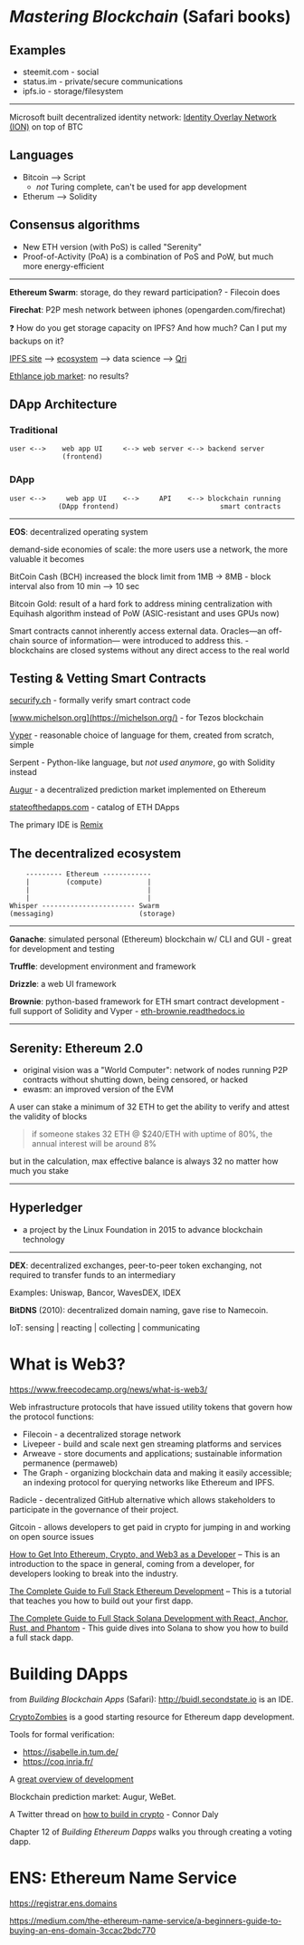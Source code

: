 # _Mastering Blockchain_ (Safari books)

## Examples
* steemit.com - social
* status.im - private/secure communications
* ipfs.io - storage/filesystem

---

Microsoft built decentralized identity network: [Identity Overlay Network (ION)](https://github.com/decentralized-identity/ion) 
on top of BTC

## Languages
* Bitcoin --> Script
	- _not_ Turing complete, can't be used for app development
* Etherum --> Solidity

## Consensus algorithms
* New ETH version (with PoS) is called "Serenity"
* Proof-of-Activity (PoA) is a combination of PoS and PoW, but much more energy-efficient

---

**Ethereum Swarm**: storage, do they reward participation? 
	- Filecoin does

**Firechat**: P2P mesh network between iphones (opengarden.com/firechat)

:question: How do you get storage capacity on IPFS? And how much? Can I put my backups on it?

[IPFS site](https://ipfs.io/) --> [ecosystem](https://ecosystem.ipfs.io/) --> 
data science --> [Qri](https://ecosystem.ipfs.io/project/qri)

[Ethlance job market](https://ethlance.com/): no results?

## DApp Architecture

### Traditional
```
user <-->    web app UI     <--> web server <--> backend server
		     (frontend)
```

### DApp
```
user <-->     web app UI    <-->     API    <--> blockchain running
		    (DApp frontend)       					smart contracts
```

---

**EOS**: decentralized operating system

demand-side economies of scale: the more users use a network, the more valuable it becomes

BitCoin Cash (BCH) increased the block limit from 1MB -> 8MB
	- block interval also from 10 min --> 10 sec

Bitcoin Gold: result of a hard fork to address mining centralization with Equihash algorithm
instead of PoW (ASIC-resistant and uses GPUs now)

Smart contracts cannot inherently access external data. Oracles—an off-chain source of information—
were introduced to address this.
	- blockchains are closed systems without any direct access to the real world

## Testing & Vetting Smart Contracts

[securify.ch](https://github.com/eth-sri/securify2) - formally verify smart contract code

[www.michelson.org](https://michelson.org/) - for Tezos blockchain

[Vyper](https://github.com/vyperlang/vyper) - reasonable choice of language for them, created from 
scratch, simple

Serpent - Python-like language, but _not used anymore_, go with Solidity instead

[Augur](https://www.augur.net/) - a decentralized prediction market implemented on Ethereum

[stateofthedapps.com](https://www.stateofthedapps.com/) - catalog of ETH DApps

The primary IDE is [Remix](https://remix.ethereum.org/)

## The decentralized ecosystem
```
	--------- Ethereum ------------
	|		  (compute)	          |
	|						      |
	|							  |
Whisper ----------------------- Swarm
(messaging)				        (storage)
```

---

**Ganache**: simulated personal (Ethereum) blockchain w/ CLI and GUI
	- great for development and testing

**Truffle**: development environment and framework

**Drizzle**: a web UI framework

**Brownie**: python-based framework for ETH smart contract development
	- full support of Solidity and Vyper
	- [eth-brownie.readthedocs.io](https://eth-brownie.readthedocs.io/en/stable/)

---

## Serenity: Ethereum 2.0
* original vision was a "World Computer": network of nodes running P2P contracts without shutting
down, being censored, or hacked
* ewasm: an improved version of the EVM

A user can stake a minimum of 32 ETH to get the ability to verify and attest the validity of blocks

> if someone stakes 32 ETH @ $240/ETH with uptime of 80%, the annual interest will be around 8%

but in the calculation, max effective balance is always 32 no matter how much you stake

---

## Hyperledger
* a project by the Linux Foundation in 2015 to advance blockchain technology

---

**DEX**: decentralized exchanges, peer-to-peer token exchanging, not required to transfer funds to
an intermediary

Examples: Uniswap, Bancor, WavesDEX, IDEX

**BitDNS** (2010): decentralized domain naming, gave rise to Namecoin. 

IoT: sensing | reacting | collecting | communicating


# What is Web3? 
https://www.freecodecamp.org/news/what-is-web3/

Web infrastructure protocols that have issued utility tokens that govern how the protocol
functions:
* Filecoin - a decentralized storage network
* Livepeer - build and scale next gen streaming platforms and services
* Arweave - store documents and applications; sustainable information permanence (permaweb)
* The Graph - organizing blockchain data and making it easily accessible; an indexing protocol
for querying networks like Ethereum and IPFS.

Radicle - decentralized GitHub alternative which allows stakeholders to participate in the
governance of their project.

Gitcoin - allows developers to get paid in crypto for jumping in and working on open source issues

[How to Get Into Ethereum, Crypto, and Web3 as a Developer](https://www.freecodecamp.org/news/breaking-into-ethereum-crypto-web3-as-a-developer/) – This is an introduction to the space in general, coming from a developer, for developers looking to break into the industry.

[The Complete Guide to Full Stack Ethereum Development](https://www.freecodecamp.org/news/full-stack-ethereum-development) – This is a tutorial that teaches you how to build out your first dapp.

[The Complete Guide to Full Stack Solana Development with React, Anchor, Rust, and Phantom](https://dev.to/dabit3/the-complete-guide-to-full-stack-solana-development-with-react-anchor-rust-and-phantom-3291) - This guide dives into Solana to show you how to build a full stack dapp.


# Building DApps

from _Building Blockchain Apps_ (Safari): http://buidl.secondstate.io is an IDE.

[CryptoZombies](https://cryptozombies.io/) is a good starting resource for Ethereum dapp 
development.

Tools for formal verification: 
- https://isabelle.in.tum.de/ 
- https://coq.inria.fr/

A [great overview of development](https://thecontrol.co/a-brief-overview-of-dapp-development-b8ac1648322c)

Blockchain prediction market: Augur, WeBet.

A Twitter thread on [how to build in crypto](https://twitter.com/das_connor/status/1395732795117428737?s=27) - Connor Daly

Chapter 12 of _Building Ethereum Dapps_ walks you through creating a voting dapp.


# ENS: Ethereum Name Service

https://registrar.ens.domains

https://medium.com/the-ethereum-name-service/a-beginners-guide-to-buying-an-ens-domain-3ccac2bdc770

